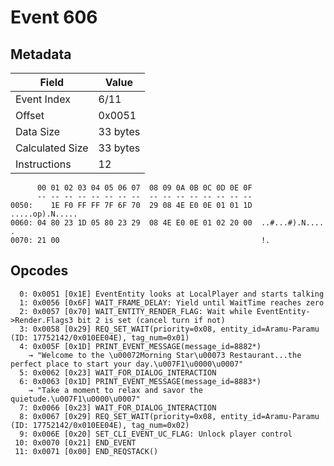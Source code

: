 # Event 606

## Metadata

| Field           | Value    |
|-----------------|----------|
| Event Index     | 6/11     |
| Offset          | 0x0051   |
| Data Size       | 33 bytes |
| Calculated Size | 33 bytes |
| Instructions    | 12       |

```
      00 01 02 03 04 05 06 07  08 09 0A 0B 0C 0D 0E 0F
      -- -- -- -- -- -- -- --  -- -- -- -- -- -- -- --
0050:    1E F0 FF FF 7F 6F 70  29 08 4E E0 0E 01 01 1D   .....op).N.....
0060: 04 80 23 1D 05 80 23 29  08 4E E0 0E 01 02 20 00  ..#...#).N.... .
0070: 21 00                                             !.              
```

## Opcodes

```
  0: 0x0051 [0x1E] EventEntity looks at LocalPlayer and starts talking
  1: 0x0056 [0x6F] WAIT_FRAME_DELAY: Yield until WaitTime reaches zero
  2: 0x0057 [0x70] WAIT_ENTITY_RENDER_FLAG: Wait while EventEntity->Render.Flags3 bit 2 is set (cancel turn if not)
  3: 0x0058 [0x29] REQ_SET_WAIT(priority=0x08, entity_id=Aramu-Paramu (ID: 17752142/0x010EE04E), tag_num=0x01)
  4: 0x005F [0x1D] PRINT_EVENT_MESSAGE(message_id=8882*)
    → "Welcome to the \u00072Morning Star\u00073 Restaurant...the perfect place to start your day.\u007F1\u0000\u0007"
  5: 0x0062 [0x23] WAIT_FOR_DIALOG_INTERACTION
  6: 0x0063 [0x1D] PRINT_EVENT_MESSAGE(message_id=8883*)
    → "Take a moment to relax and savor the quietude.\u007F1\u0000\u0007"
  7: 0x0066 [0x23] WAIT_FOR_DIALOG_INTERACTION
  8: 0x0067 [0x29] REQ_SET_WAIT(priority=0x08, entity_id=Aramu-Paramu (ID: 17752142/0x010EE04E), tag_num=0x02)
  9: 0x006E [0x20] SET_CLI_EVENT_UC_FLAG: Unlock player control
 10: 0x0070 [0x21] END_EVENT
 11: 0x0071 [0x00] END_REQSTACK()
```
